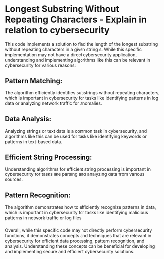 # Longest Substring Without Repeating Characters - Explain in relation to cybersecurity

This code implements a solution to find the length of the longest substring without repeating characters in a given string s. While this specific implementation may not have a direct cybersecurity application, understanding and implementing algorithms like this can be relevant in cybersecurity for various reasons:

## Pattern Matching:
The algorithm efficiently identifies substrings without repeating characters, which is important in cybersecurity for tasks like identifying patterns in log data or analyzing network traffic for anomalies.

## Data Analysis:
Analyzing strings or text data is a common task in cybersecurity, and algorithms like this can be used for tasks like identifying keywords or patterns in text-based data.

## Efficient String Processing:
Understanding algorithms for efficient string processing is important in cybersecurity for tasks like parsing and analyzing data from various sources.

## Pattern Recognition:
The algorithm demonstrates how to efficiently recognize patterns in data, which is important in cybersecurity for tasks like identifying malicious patterns in network traffic or log files.
###
Overall, while this specific code may not directly perform cybersecurity functions, it demonstrates concepts and techniques that are relevant in cybersecurity for efficient data processing, pattern recognition, and analysis. Understanding these concepts can be beneficial for developing and implementing secure and efficient cybersecurity solutions.
